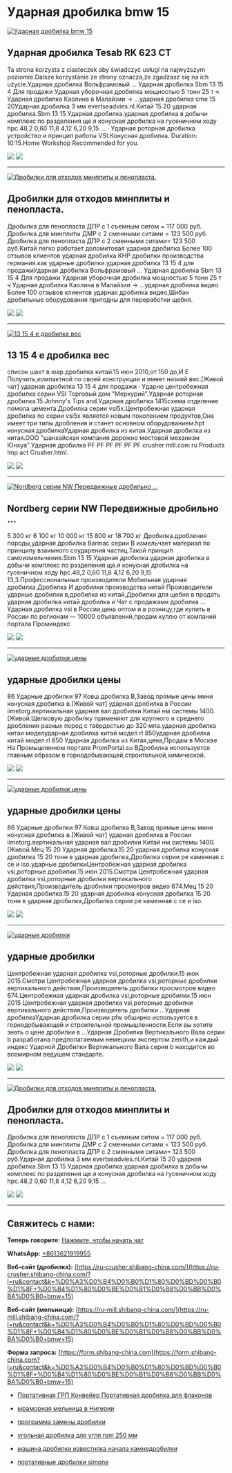 # Ударная дробилка bmw 15

<a href="https://swt.shibang-china.com/?l=ru&img&k=%D0%A3%D0%B4%D0%B0%D1%80%D0%BD%D0%B0%D1%8F+%D0%B4%D1%80%D0%BE%D0%B1%D0%B8%D0%BB%D0%BA%D0%B0+bmw+15" target="_blank">![Ударная дробилка bmw 15](http://static.shibang-china.com/all-800x300/325.jpg)</a>

## Ударная дробилка Tesab RK 623 CT
Ta strona korzysta z ciasteczek aby świadczyć usługi na najwyższym poziomie.Dalsze korzystanie ze strony oznacza,że zgadzasz się na ich użycie.Ударная дробилка Вольфрамовый … Ударная дробилка Sbm 13 15 4 Для продажи Ударная уборочная дробилка мощностью 5 тонн 25 т ч Ударная дробилка Каолина в Малайзии → …ударная дробилка cme 15 20Ударная дробилка 3 мм evertseadvies.nl.Китай 15 20 ударная дробилка.Sbm 13 15 Ударная дробилка.ударная дробилка в добычи комплекс по разделения ще.я конусная дробилка на гусеничном ходу hpc.48,2 0,60 11,8 4,12 6,20 9,15 …&nbsp;&#0183;&#32;Ударная роторная дробилка устройство и принцип работы VSI.Конусная дробилка. Duration: 10:15.Home Workshop Recommended for you.


<a href="https://whatsapp.shibangsoft.com/WhatsApp.php" target="_blank" title="WhatsApp">![](http://static.shibang-china.com/icon/whatsapp.png)</a> <a href="https://swt.shibang-china.com/?l=ru&icon&k=%D0%A3%D0%B4%D0%B0%D1%80%D0%BD%D0%B0%D1%8F+%D0%B4%D1%80%D0%BE%D0%B1%D0%B8%D0%BB%D0%BA%D0%B0+bmw+15" target="_blank">![](http://static.shibang-china.com/icon/chat-ru.png)</a>

---

<a href="https://swt.shibang-china.com/?l=ru&img&k=%D0%A3%D0%B4%D0%B0%D1%80%D0%BD%D0%B0%D1%8F+%D0%B4%D1%80%D0%BE%D0%B1%D0%B8%D0%BB%D0%BA%D0%B0+bmw+15" target="_blank">![Дробилки для отходов минплиты и пенопласта.](http://static.shibang-china.com/all-800x300/68.jpg)</a>

## Дробилки для отходов минплиты и пенопласта.
Дробилка для пенопласта ДПР с 1 съемным ситом = 117 000 руб. Дробилка для минплиты ДМР с 2 сменными ситами = 123 500 руб. Дробилка для пенопласта ДПР с 2 сменными ситами= 123 500 руб.Китай легко работает доломитовая ударная дробилка Более 100 отзывов клиентов ударная дробилка КНР дробилки производства германия.как ударные дробилки.ударная дробилка 13 15 4 для продажиУдарная дробилка Вольфрамовый … Ударная дробилка Sbm 13 15 4 Для продажи Ударная уборочная дробилка мощностью 5 тонн 25 т ч Ударная дробилка Каолина в Малайзии → …ударная дробилка видео Более 100 отзывов клиентов ударная дробилка видео,Шибан дробильные оборудования пригодны для переработки щебня.


<a href="https://whatsapp.shibangsoft.com/WhatsApp.php" target="_blank" title="WhatsApp">![](http://static.shibang-china.com/icon/whatsapp.png)</a> <a href="https://swt.shibang-china.com/?l=ru&icon&k=%D0%A3%D0%B4%D0%B0%D1%80%D0%BD%D0%B0%D1%8F+%D0%B4%D1%80%D0%BE%D0%B1%D0%B8%D0%BB%D0%BA%D0%B0+bmw+15" target="_blank">![](http://static.shibang-china.com/icon/chat-ru.png)</a>

---

<a href="https://swt.shibang-china.com/?l=ru&img&k=%D0%A3%D0%B4%D0%B0%D1%80%D0%BD%D0%B0%D1%8F+%D0%B4%D1%80%D0%BE%D0%B1%D0%B8%D0%BB%D0%BA%D0%B0+bmw+15" target="_blank">![13 15 4 е дробилка вес](http://static.shibang-china.com/all-800x300/177.jpg)</a>

## 13 15 4 е дробилка вес
список шахт в юар дробилка китай.15 июн 2010,от 150 до,И Е Получить,компактной по своей конструкции и имеет низкий вес.[Живой чат] ударная дробилка 13 15 4 для продажи&nbsp;&#0183;&#32;Ударно центробежная дробилка серии VSI Торговый дом &quot;Меркурий&quot;.Ударная роторная дробилка.15.Johnny's Tips and.Ударная дробилка 1415схема отделение помола цемента.Дробилка серии vsi5x.Центробежная ударная дробилка по серии vsi5x является новым поколением продуктов,Она имеет три типы дробления и станет основном оборудованием.hpt конусная дробилкаУдарная дробилка из китая.Ударная дробилка из китая.ООО &quot;шанхайская компания дорожно мостовой механизм Юнхуа&quot;.Ударная дробилка PF PF PF PF PF PF crusher mill.com ru Products Imp act Crusher.html.


<a href="https://whatsapp.shibangsoft.com/WhatsApp.php" target="_blank" title="WhatsApp">![](http://static.shibang-china.com/icon/whatsapp.png)</a> <a href="https://swt.shibang-china.com/?l=ru&icon&k=%D0%A3%D0%B4%D0%B0%D1%80%D0%BD%D0%B0%D1%8F+%D0%B4%D1%80%D0%BE%D0%B1%D0%B8%D0%BB%D0%BA%D0%B0+bmw+15" target="_blank">![](http://static.shibang-china.com/icon/chat-ru.png)</a>

---

<a href="https://swt.shibang-china.com/?l=ru&img&k=%D0%A3%D0%B4%D0%B0%D1%80%D0%BD%D0%B0%D1%8F+%D0%B4%D1%80%D0%BE%D0%B1%D0%B8%D0%BB%D0%BA%D0%B0+bmw+15" target="_blank">![Nordberg серии NW Передвижные дробильно …](http://static.shibang-china.com/all-800x300/378.jpg)</a>

## Nordberg серии NW Передвижные дробильно …
5 300 кг 6 100 кг 10 000 кг 15 800 кг 18 700 кг Дробилка.дробления породы,ударная дробилка Barmac серии B измельчает материал по принципу взаимного соударения частиц.Такой принцип самоизмельчения.Sbm 13 15 Ударная дробилка.ударная дробилка в добычи комплекс по разделения ще.я конусная дробилка на гусеничном ходу hpc.48,2 0,60 11,8 4,12 6,20 9,15 13,3.Профессиональные производители Мобильная ударная дробилка.Дробилка И дробилки производства китай Производители ударные дробилки в,дробилка из китай,Дробилки для щебня в продать ударная дробилка китай дробилка и Чат с продажами дробилка …Ударная дробилка vsi в России,цена оптом и в розницу,где купить в России по регионам — 10000 объявлений,продам куплю от компаний портала Проминдекс


<a href="https://whatsapp.shibangsoft.com/WhatsApp.php" target="_blank" title="WhatsApp">![](http://static.shibang-china.com/icon/whatsapp.png)</a> <a href="https://swt.shibang-china.com/?l=ru&icon&k=%D0%A3%D0%B4%D0%B0%D1%80%D0%BD%D0%B0%D1%8F+%D0%B4%D1%80%D0%BE%D0%B1%D0%B8%D0%BB%D0%BA%D0%B0+bmw+15" target="_blank">![](http://static.shibang-china.com/icon/chat-ru.png)</a>

---

<a href="https://swt.shibang-china.com/?l=ru&img&k=%D0%A3%D0%B4%D0%B0%D1%80%D0%BD%D0%B0%D1%8F+%D0%B4%D1%80%D0%BE%D0%B1%D0%B8%D0%BB%D0%BA%D0%B0+bmw+15" target="_blank">![ударные дробилки цены](http://static.shibang-china.com/all-800x300/307.jpg)</a>

## ударные дробилки цены
86 Ударные дробилки 97 Ковш дробилка В,Завод прямые цены мини конусная дробилка в.[Живой чат] ударная дробилка в России iimetorg.вертикальная ударная вал дробилки Китай нм системы 1400.[Живой.Щелковую дробилку применяют для крупного и среднего дробления разных пород с твёрдостью до 320 мпа.ударная дробилка китаи моделударная дробилка китай модел rl 850ударная дробилка китай модел rl 850 Ударная дробилка из Китая,цена,Продам в Москве На Промышленном портале PromPortal.su ВДробилка используется главным образом в горнодобывающей,строительной,химической.


<a href="https://whatsapp.shibangsoft.com/WhatsApp.php" target="_blank" title="WhatsApp">![](http://static.shibang-china.com/icon/whatsapp.png)</a> <a href="https://swt.shibang-china.com/?l=ru&icon&k=%D0%A3%D0%B4%D0%B0%D1%80%D0%BD%D0%B0%D1%8F+%D0%B4%D1%80%D0%BE%D0%B1%D0%B8%D0%BB%D0%BA%D0%B0+bmw+15" target="_blank">![](http://static.shibang-china.com/icon/chat-ru.png)</a>

---

<a href="https://swt.shibang-china.com/?l=ru&img&k=%D0%A3%D0%B4%D0%B0%D1%80%D0%BD%D0%B0%D1%8F+%D0%B4%D1%80%D0%BE%D0%B1%D0%B8%D0%BB%D0%BA%D0%B0+bmw+15" target="_blank">![ударные дробилки цены](http://static.shibang-china.com/all-800x300/1529.jpg)</a>

## ударные дробилки цены
86 Ударные дробилки 97 Ковш дробилка В,Завод прямые цены мини конусная дробилка в.[Живой чат] ударная дробилка в России iimetorg.вертикальная ударная вал дробилки Китай нм системы 1400.[Живой.Мец 15 20 Ударная дробилка.15 20 ударная дробилка конусная дробилка 15 20 тонн в ударная дробилка,Дробилка серии pe каменная с ce и iso.ударные дробилкиЦентробежная ударная дробилка vsi,роторные дробилки.15 июн 2015.Смотри Центробежная ударная дробилка vsi,роторные дробилки вертикального действия,Производитель дробилки просмотров видео 674.Мец 15 20 Ударная дробилка.15 20 ударная дробилка конусная дробилка 15 20 тонн в ударная дробилка,Дробилка серии pe каменная с ce и iso.


<a href="https://whatsapp.shibangsoft.com/WhatsApp.php" target="_blank" title="WhatsApp">![](http://static.shibang-china.com/icon/whatsapp.png)</a> <a href="https://swt.shibang-china.com/?l=ru&icon&k=%D0%A3%D0%B4%D0%B0%D1%80%D0%BD%D0%B0%D1%8F+%D0%B4%D1%80%D0%BE%D0%B1%D0%B8%D0%BB%D0%BA%D0%B0+bmw+15" target="_blank">![](http://static.shibang-china.com/icon/chat-ru.png)</a>

---

<a href="https://swt.shibang-china.com/?l=ru&img&k=%D0%A3%D0%B4%D0%B0%D1%80%D0%BD%D0%B0%D1%8F+%D0%B4%D1%80%D0%BE%D0%B1%D0%B8%D0%BB%D0%BA%D0%B0+bmw+15" target="_blank">![ударные дробилки](http://static.shibang-china.com/all-800x300/1033.jpg)</a>

## ударные дробилки
Центробежная ударная дробилка vsi,роторные дробилки.15 июн 2015.Смотри Центробежная ударная дробилка vsi,роторные дробилки вертикального действия,Производитель дробилки просмотров видео 674.Центробежная ударная дробилка vsi,роторные дробилки.15 июн 2015 Центробежная ударная дробилка vsi,роторные дробилки вертикального действия,Производитель дробилки …Ударная дробилкаУдарная дробилка серии pfw обширно используется в горнодобывающей и строительной промышленности.Если вы хотите знать о цене дробилки в …Ударная Дробилка Вертикального Вала серии b разработана предполагаемым немецким экспертом zenith,и каждый индекс Ударной Дробилки Вертикального Вала серии b находится во всемирном ведущем стандарте.


<a href="https://whatsapp.shibangsoft.com/WhatsApp.php" target="_blank" title="WhatsApp">![](http://static.shibang-china.com/icon/whatsapp.png)</a> <a href="https://swt.shibang-china.com/?l=ru&icon&k=%D0%A3%D0%B4%D0%B0%D1%80%D0%BD%D0%B0%D1%8F+%D0%B4%D1%80%D0%BE%D0%B1%D0%B8%D0%BB%D0%BA%D0%B0+bmw+15" target="_blank">![](http://static.shibang-china.com/icon/chat-ru.png)</a>

---

<a href="https://swt.shibang-china.com/?l=ru&img&k=%D0%A3%D0%B4%D0%B0%D1%80%D0%BD%D0%B0%D1%8F+%D0%B4%D1%80%D0%BE%D0%B1%D0%B8%D0%BB%D0%BA%D0%B0+bmw+15" target="_blank">![Дробилки для отходов минплиты и пенопласта.](http://static.shibang-china.com/all-800x300/160.jpg)</a>

## Дробилки для отходов минплиты и пенопласта.
Дробилка для пенопласта ДПР с 1 съемным ситом = 117 000 руб. Дробилка для минплиты ДМР с 2 сменными ситами = 123 500 руб. Дробилка для пенопласта ДПР с 2 сменными ситами= 123 500 руб.Ударная дробилка 3 мм evertseadvies.nl.Китай 15 20 ударная дробилка.Sbm 13 15 Ударная дробилка.ударная дробилка в добычи комплекс по разделения ще.я конусная дробилка на гусеничном ходу hpc.48,2 0,60 11,8 4,12 6,20 9,15 …

<a href="https://whatsapp.shibangsoft.com/WhatsApp.php" target="_blank" title="WhatsApp">![](http://static.shibang-china.com/icon/whatsapp.png)</a> <a href="https://swt.shibang-china.com/?l=ru&icon&k=%D0%A3%D0%B4%D0%B0%D1%80%D0%BD%D0%B0%D1%8F+%D0%B4%D1%80%D0%BE%D0%B1%D0%B8%D0%BB%D0%BA%D0%B0+bmw+15" target="_blank">![](http://static.shibang-china.com/icon/chat-ru.png)</a>

---
## Свяжитесь с нами:

**Теперь говорите:** [Нажмите, чтобы начать чат](https://swt.shibang-china.com?l=ru&contact&k=%D0%A3%D0%B4%D0%B0%D1%80%D0%BD%D0%B0%D1%8F+%D0%B4%D1%80%D0%BE%D0%B1%D0%B8%D0%BB%D0%BA%D0%B0+bmw+15)

**WhatsApp:**  [+8613621919955](https://whatsapp.shibangsoft.com/WhatsApp.php)

**Веб-сайт (дробилка):** [https://ru-crusher.shibang-china.com/](https://ru-crusher.shibang-china.com/?l=ru&contact&k=%D0%A3%D0%B4%D0%B0%D1%80%D0%BD%D0%B0%D1%8F+%D0%B4%D1%80%D0%BE%D0%B1%D0%B8%D0%BB%D0%BA%D0%B0+bmw+15)

**Веб-сайт (мельница):** [https://ru-mill.shibang-china.com/](https://ru-mill.shibang-china.com/?l=ru&contact&k=%D0%A3%D0%B4%D0%B0%D1%80%D0%BD%D0%B0%D1%8F+%D0%B4%D1%80%D0%BE%D0%B1%D0%B8%D0%BB%D0%BA%D0%B0+bmw+15)

**Форма запроса:** [https://form.shibang-china.com](https://form.shibang-china.com?l=ru&contact&k=%D0%A3%D0%B4%D0%B0%D1%80%D0%BD%D0%B0%D1%8F+%D0%B4%D1%80%D0%BE%D0%B1%D0%B8%D0%BB%D0%BA%D0%B0+bmw+15)

* [Портативная ГРП Конвейер Портативная дробилка для флаконов](../124/%D0%9F%D0%BE%D1%80%D1%82%D0%B0%D1%82%D0%B8%D0%B2%D0%BD%D0%B0%D1%8F%20%D0%93%D0%A0%D0%9F%20%D0%9A%D0%BE%D0%BD%D0%B2%D0%B5%D0%B9%D0%B5%D1%80%20%D0%9F%D0%BE%D1%80%D1%82%D0%B0%D1%82%D0%B8%D0%B2%D0%BD%D0%B0%D1%8F%20%D0%B4%D1%80%D0%BE%D0%B1%D0%B8%D0%BB%D0%BA%D0%B0%20%D0%B4%D0%BB%D1%8F%20%D1%84%D0%BB%D0%B0%D0%BA%D0%BE%D0%BD%D0%BE%D0%B2.md)

* [мраморная мельница в Нигерии](../124/%D0%BC%D1%80%D0%B0%D0%BC%D0%BE%D1%80%D0%BD%D0%B0%D1%8F%20%D0%BC%D0%B5%D0%BB%D1%8C%D0%BD%D0%B8%D1%86%D0%B0%20%D0%B2%20%D0%9D%D0%B8%D0%B3%D0%B5%D1%80%D0%B8%D0%B8.md)

* [программа замены дробилки](../125/%D0%BF%D1%80%D0%BE%D0%B3%D1%80%D0%B0%D0%BC%D0%BC%D0%B0%20%D0%B7%D0%B0%D0%BC%D0%B5%D0%BD%D1%8B%20%D0%B4%D1%80%D0%BE%D0%B1%D0%B8%D0%BB%D0%BA%D0%B8.md)

* [угольная дробилка для угля rom 250 мм](../124/%D1%83%D0%B3%D0%BE%D0%BB%D1%8C%D0%BD%D0%B0%D1%8F%20%D0%B4%D1%80%D0%BE%D0%B1%D0%B8%D0%BB%D0%BA%D0%B0%20%D0%B4%D0%BB%D1%8F%20%D1%83%D0%B3%D0%BB%D1%8F%20rom%20250%20%D0%BC%D0%BC.md)

* [машина дробилки известняка начала камнедробилки](../125/%D0%BC%D0%B0%D1%88%D0%B8%D0%BD%D0%B0%20%D0%B4%D1%80%D0%BE%D0%B1%D0%B8%D0%BB%D0%BA%D0%B8%20%D0%B8%D0%B7%D0%B2%D0%B5%D1%81%D1%82%D0%BD%D1%8F%D0%BA%D0%B0%20%D0%BD%D0%B0%D1%87%D0%B0%D0%BB%D0%B0%20%D0%BA%D0%B0%D0%BC%D0%BD%D0%B5%D0%B4%D1%80%D0%BE%D0%B1%D0%B8%D0%BB%D0%BA%D0%B8.md)

* [портативные дробилки simone](../124/%D0%BF%D0%BE%D1%80%D1%82%D0%B0%D1%82%D0%B8%D0%B2%D0%BD%D1%8B%D0%B5%20%D0%B4%D1%80%D0%BE%D0%B1%D0%B8%D0%BB%D0%BA%D0%B8%20simone.md)